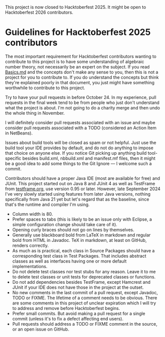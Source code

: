This project is now closed to Hacktoberfest 2025. It might be open to 
Hacktoberfest 2026 contributors.

# Guidelines for Hacktoberfest 2025 contributors

The most important requirement for Hacktoberfest contributors wanting to 
contribute to this project is to have some understanding of algebraic number 
theory, not necessarily be an expert on the subject. If you read 
[Basics.md](Basics.md) and the concepts don't make any sense to you, then this 
is not a project for you to contribute to. If you do understand the concepts but 
think they're explained poorly in that document, you just might have something 
worthwhile to contribute to this project.

Try to have your pull requests in before October 24. In my experience, pull 
requests in the final week tend to be from people who just don't understand what 
the project is about. I'm not going to do a charity merge and then undo the 
whole thing in November.

I will definitely consider pull requests associated with an issue and maybe 
consider pull requests associated with a TODO (considered an Action Item in 
NetBeans).

Issues about build tools will be closed as spam or not helpful. Just use the 
build tool your IDE provides by default, and do not do anything to impose that 
choice on anyone else. If you notice Git picking up anything build tool-specific 
besides build.xml, nbbuild.xml and manifest.mf files, then it might be a good 
idea to add some things to the Git Ignore &mdash; I welcome such a commit.

Contributors should have a proper Java IDE (most are available for free) and 
JUnit. This project started out on Java 8 and JUnit 4 as well as TestFrame from 
[testframe.org](https://testframe.org), use version 0.95 or later. However, late 
September 2024 I've very slowly started using features from later Java versions, 
nothing specifically from Java 21 yet but let's regard that as the baseline, 
since that's the runtime and compiler I'm using.

* Column width is 80.
* Prefer spaces to tabs (this is likely to be an issue only with Eclipse, a 
simple configuration change should take care of it).
* Opening curly braces should not go on lines by themselves.
* Generally use blackboard bold from LaTeX in markdown and regular bold from 
HTML in Javadoc. TeX in markdown, at least on GitHub, renders correctly.
* As much as is practical, each class in Source Packages should have a 
corresponding test class in Test Packages. That includes abstract classes as 
well as interfaces having one or more default implementations.
* Do not delete test classes nor test stubs for any reason. Leave it to me to 
delete test classes or unit tests for deprecated classes or functions.
* Do not add dependencies besides TestFrame, except Hamcrest and JUnit if your 
IDE does not have those in the project at the outset.
* No new comments in the last commit of a pull request, except Javadoc, TODO or 
FIXME. The lifetime of a comment needs to be obvious. There are some comments in 
this project of unclear expiration which I will try to address and remove before 
Hacktoberfest begins.
* Prefer small commits. But avoid making a pull request for a single commit 
(unless it's to fix a defect affecting end users).
* Pull requests should address a TODO or FIXME comment in the source, or an open 
issue on GitHub.
